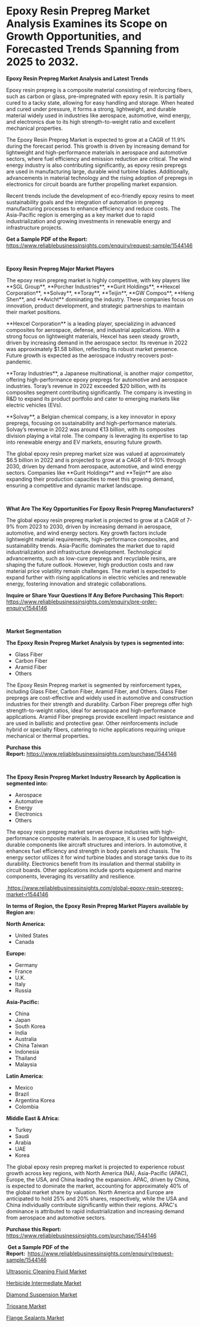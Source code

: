 <p><h1>Epoxy Resin Prepreg Market Analysis Examines its Scope on Growth Opportunities, and Forecasted Trends Spanning from 2025 to 2032.</h1></p><p><strong>Epoxy Resin Prepreg Market Analysis and Latest Trends</strong></p>
<p><p>Epoxy resin prepreg is a composite material consisting of reinforcing fibers, such as carbon or glass, pre-impregnated with epoxy resin. It is partially cured to a tacky state, allowing for easy handling and storage. When heated and cured under pressure, it forms a strong, lightweight, and durable material widely used in industries like aerospace, automotive, wind energy, and electronics due to its high strength-to-weight ratio and excellent mechanical properties.</p><p>The Epoxy Resin Prepreg Market is expected to grow at a CAGR of 11.9% during the forecast period. This growth is driven by increasing demand for lightweight and high-performance materials in aerospace and automotive sectors, where fuel efficiency and emission reduction are critical. The wind energy industry is also contributing significantly, as epoxy resin prepregs are used in manufacturing large, durable wind turbine blades. Additionally, advancements in material technology and the rising adoption of prepregs in electronics for circuit boards are further propelling market expansion.</p><p>Recent trends include the development of eco-friendly epoxy resins to meet sustainability goals and the integration of automation in prepreg manufacturing processes to enhance efficiency and reduce costs. The Asia-Pacific region is emerging as a key market due to rapid industrialization and growing investments in renewable energy and infrastructure projects.</p></p>
<p><strong>Get a Sample PDF of the Report:&nbsp;</strong> <a href="https://www.reliablebusinessinsights.com/enquiry/request-sample/1544146?utm_campaign=97&utm_medium=2&utm_source=Github&utm_content=ia&utm_term=26012025&utm_id=epoxy-resin-prepreg">https://www.reliablebusinessinsights.com/enquiry/request-sample/1544146</a></p>
<p>&nbsp;</p>
<p><strong>Epoxy Resin Prepreg Major Market Players</strong></p>
<p><p>The epoxy resin prepreg market is highly competitive, with key players like **SGL Group**, **Porcher Industries**, **Gurit Holdings**, **Hexcel Corporation**, **Solvay**, **Toray**, **Teijin**, **GW Compos**, **Heng Shen**, and **Avicht** dominating the industry. These companies focus on innovation, product development, and strategic partnerships to maintain their market positions.</p><p>**Hexcel Corporation** is a leading player, specializing in advanced composites for aerospace, defense, and industrial applications. With a strong focus on lightweight materials, Hexcel has seen steady growth, driven by increasing demand in the aerospace sector. Its revenue in 2022 was approximately $1.58 billion, reflecting its robust market presence. Future growth is expected as the aerospace industry recovers post-pandemic.</p><p>**Toray Industries**, a Japanese multinational, is another major competitor, offering high-performance epoxy prepregs for automotive and aerospace industries. Toray’s revenue in 2022 exceeded $20 billion, with its composites segment contributing significantly. The company is investing in R&D to expand its product portfolio and cater to emerging markets like electric vehicles (EVs).</p><p>**Solvay**, a Belgian chemical company, is a key innovator in epoxy prepregs, focusing on sustainability and high-performance materials. Solvay’s revenue in 2022 was around €13 billion, with its composites division playing a vital role. The company is leveraging its expertise to tap into renewable energy and EV markets, ensuring future growth.</p><p>The global epoxy resin prepreg market size was valued at approximately $6.5 billion in 2022 and is projected to grow at a CAGR of 8-10% through 2030, driven by demand from aerospace, automotive, and wind energy sectors. Companies like **Gurit Holdings** and **Teijin** are also expanding their production capacities to meet this growing demand, ensuring a competitive and dynamic market landscape.</p></p>
<p>&nbsp;</p>
<p><strong>What Are The Key Opportunities For Epoxy Resin Prepreg Manufacturers?</strong></p>
<p><p>The global epoxy resin prepreg market is projected to grow at a CAGR of 7-9% from 2023 to 2030, driven by increasing demand in aerospace, automotive, and wind energy sectors. Key growth factors include lightweight material requirements, high-performance composites, and sustainability trends. Asia-Pacific dominates the market due to rapid industrialization and infrastructure development. Technological advancements, such as low-cure prepregs and recyclable resins, are shaping the future outlook. However, high production costs and raw material price volatility remain challenges. The market is expected to expand further with rising applications in electric vehicles and renewable energy, fostering innovation and strategic collaborations.</p></p>
<p><strong>Inquire or Share Your Questions If Any Before Purchasing This Report:</strong> <a href="https://www.reliablebusinessinsights.com/enquiry/pre-order-enquiry/1544146?utm_campaign=97&utm_medium=2&utm_source=Github&utm_content=ia&utm_term=26012025&utm_id=epoxy-resin-prepreg">https://www.reliablebusinessinsights.com/enquiry/pre-order-enquiry/1544146</a></p>
<p>&nbsp;</p>
<p><strong>Market Segmentation</strong></p>
<p><strong>The Epoxy Resin Prepreg Market Analysis by types is segmented into:</strong></p>
<p><ul><li>Glass Fiber</li><li>Carbon Fiber</li><li>Aramid Fiber</li><li>Others</li></ul></p>
<p><p>The Epoxy Resin Prepreg market is segmented by reinforcement types, including Glass Fiber, Carbon Fiber, Aramid Fiber, and Others. Glass Fiber prepregs are cost-effective and widely used in automotive and construction industries for their strength and durability. Carbon Fiber prepregs offer high strength-to-weight ratios, ideal for aerospace and high-performance applications. Aramid Fiber prepregs provide excellent impact resistance and are used in ballistic and protective gear. Other reinforcements include hybrid or specialty fibers, catering to niche applications requiring unique mechanical or thermal properties.</p></p>
<p><strong>Purchase this Report:&nbsp;</strong><a href="https://www.reliablebusinessinsights.com/purchase/1544146?utm_campaign=97&utm_medium=2&utm_source=Github&utm_content=ia&utm_term=26012025&utm_id=epoxy-resin-prepreg">https://www.reliablebusinessinsights.com/purchase/1544146</a></p>
<p>&nbsp;</p>
<p><strong>The Epoxy Resin Prepreg Market Industry Research by Application is segmented into:</strong></p>
<p><ul><li>Aerospace</li><li>Automative</li><li>Energy</li><li>Electronics</li><li>Others</li></ul></p>
<p><p>The epoxy resin prepreg market serves diverse industries with high-performance composite materials. In aerospace, it is used for lightweight, durable components like aircraft structures and interiors. In automotive, it enhances fuel efficiency and strength in body panels and chassis. The energy sector utilizes it for wind turbine blades and storage tanks due to its durability. Electronics benefit from its insulation and thermal stability in circuit boards. Other applications include sports equipment and marine components, leveraging its versatility and resilience.</p></p>
<p><a href="https://www.reliablebusinessinsights.com/global-epoxy-resin-prepreg-market-r1544146?utm_campaign=97&utm_medium=2&utm_source=Github&utm_content=ia&utm_term=26012025&utm_id=epoxy-resin-prepreg">&nbsp;https://www.reliablebusinessinsights.com/global-epoxy-resin-prepreg-market-r1544146</a></p>
<p><strong>In terms of Region, the Epoxy Resin Prepreg Market Players available by Region are:</strong></p>
<p>
    <p> <strong> North America: </strong>
        <ul>
            <li>United States</li>
            <li>Canada</li>
        </ul>
        </p> 
    <p> <strong> Europe: </strong>
        <ul>
            <li>Germany</li>
            <li>France</li>
            <li>U.K.</li>
            <li>Italy</li>
            <li>Russia</li>
        </ul>
        </p> 
    <p> <strong> Asia-Pacific: </strong>
        <ul>
            <li>China</li>
            <li>Japan</li>
            <li>South Korea</li>
            <li>India</li>
            <li>Australia</li>
            <li>China Taiwan</li>
            <li>Indonesia</li>
            <li>Thailand</li>
            <li>Malaysia</li>
        </ul>
        </p> 
    <p> <strong> Latin America: </strong>
        <ul>
            <li>Mexico</li>
            <li>Brazil</li>
            <li>Argentina Korea</li>
            <li>Colombia</li>
        </ul>
        </p> 
    <p> <strong> Middle East & Africa: </strong>
        <ul>
            <li>Turkey</li>
            <li>Saudi</li>
            <li>Arabia</li>
            <li>UAE</li>
            <li>Korea</li>
        </ul>
    </p>
    </p>
<p><p>The global epoxy resin prepreg market is projected to experience robust growth across key regions, with North America (NA), Asia-Pacific (APAC), Europe, the USA, and China leading the expansion. APAC, driven by China, is expected to dominate the market, accounting for approximately 40% of the global market share by valuation. North America and Europe are anticipated to hold 25% and 20% shares, respectively, while the USA and China individually contribute significantly within their regions. APAC's dominance is attributed to rapid industrialization and increasing demand from aerospace and automotive sectors.</p></p>
<p><strong>Purchase this Report: </strong><a href="https://www.reliablebusinessinsights.com/purchase/1544146?utm_campaign=97&utm_medium=2&utm_source=Github&utm_content=ia&utm_term=26012025&utm_id=epoxy-resin-prepreg">https://www.reliablebusinessinsights.com/purchase/1544146</a></p>
<p>&nbsp;<strong>Get a Sample PDF of the Report:&nbsp;&nbsp;</strong><a href="https://www.reliablebusinessinsights.com/enquiry/request-sample/1544146?utm_campaign=97&utm_medium=2&utm_source=Github&utm_content=ia&utm_term=26012025&utm_id=epoxy-resin-prepreg">https://www.reliablebusinessinsights.com/enquiry/request-sample/1544146</a></p>
<p><strong></strong></p>
<p><p><a href="https://github.com/voigttyagi/Market-Research-Report-List-1/blob/main/ultrasonic-cleaning-fluid-market.md?utm_campaign=97&utm_medium=2&utm_source=Github&utm_content=ia&utm_term=26012025&utm_id=epoxy-resin-prepreg">Ultrasonic Cleaning Fluid Market</a></p><p><a href="https://github.com/daphnyvashdi/Market-Research-Report-List-1/blob/main/herbicide-intermediate-market.md?utm_campaign=97&utm_medium=2&utm_source=Github&utm_content=ia&utm_term=26012025&utm_id=epoxy-resin-prepreg">Herbicide Intermediate Market</a></p><p><a href="https://github.com/jenithschijf/Market-Research-Report-List-1/blob/main/diamond-suspension-market.md?utm_campaign=97&utm_medium=2&utm_source=Github&utm_content=ia&utm_term=26012025&utm_id=epoxy-resin-prepreg">Diamond Suspension Market</a></p><p><a href="https://github.com/giblydirani3/Market-Research-Report-List-1/blob/main/trioxane-market.md?utm_campaign=97&utm_medium=2&utm_source=Github&utm_content=ia&utm_term=26012025&utm_id=epoxy-resin-prepreg">Trioxane Market</a></p><p><a href="https://github.com/saoutiguarro/Market-Research-Report-List-1/blob/main/flange-sealants-market.md?utm_campaign=97&utm_medium=2&utm_source=Github&utm_content=ia&utm_term=26012025&utm_id=epoxy-resin-prepreg">Flange Sealants Market</a></p></p>